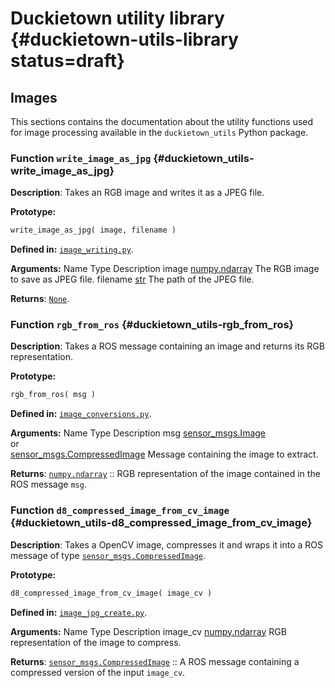 # Duckietown utility library {#duckietown-utils-library status=draft}

<!-- The functions called `d8n_???` have stable interface and can be reused. -->

## Images

This sections contains the documentation about the utility functions used for
image processing available in the `duckietown_utils` Python package.


### Function `write_image_as_jpg` {#duckietown_utils-write_image_as_jpg}

**Description**: Takes an RGB image and writes it as a JPEG file.

**Prototype:**
```python
write_image_as_jpg( image, filename )
```

**Defined in:**
[`image_writing.py`](https://github.com/duckietown/Software/blob/master/catkin_ws/src/00-infrastructure/duckietown/include/duckietown_utils/image_writing.py).


**Arguments:**
<col3 class="labels-row1">
    <span>Name</span>
    <span>Type</span>
    <span>Description</span>
    <span>image</span>
    <span><a href="https://docs.scipy.org/doc/numpy/reference/generated/numpy.ndarray.html">numpy.ndarray</a></span>
    <span>The RGB image to save as JPEG file.</span>
    <span>filename</span>
    <span><a href="https://docs.python.org/2/library/functions.html#str">str</a></span>
    <span>The path of the JPEG file.</span>
</col3>

**Returns**:
[`None`](https://docs.python.org/2/library/constants.html#None).




### Function `rgb_from_ros` {#duckietown_utils-rgb_from_ros}

**Description**: Takes a ROS message containing an image and returns its RGB representation.

**Prototype:**
```python
rgb_from_ros( msg )
```

**Defined in:**
[`image_conversions.py`](https://github.com/duckietown/Software/blob/master/catkin_ws/src/00-infrastructure/duckietown/include/duckietown_utils/image_conversions.py).


**Arguments:**
<col3 class="labels-row1">
    <span>Name</span>
    <span>Type</span>
    <span>Description</span>
    <span>msg</span>
    <span>
      <a href="http://docs.ros.org/kinetic/api/sensor_msgs/html/msg/Image.html">sensor_msgs.Image</a>
      <br/>
      or
      <br/>
      <a href="http://docs.ros.org/kinetic/api/sensor_msgs/html/msg/CompressedImage.html">sensor_msgs.CompressedImage</a>
    </span>
    <span>Message containing the image to extract.</span>
</col3>

**Returns**:
[`numpy.ndarray`](https://docs.scipy.org/doc/numpy/reference/generated/numpy.ndarray.html)
:: RGB representation of the image contained in the ROS message `msg`.



### Function `d8_compressed_image_from_cv_image` {#duckietown_utils-d8_compressed_image_from_cv_image}

**Description**: Takes a OpenCV image, compresses it and wraps it into a ROS message of type
[`sensor_msgs.CompressedImage`](http://docs.ros.org/kinetic/api/sensor_msgs/html/msg/CompressedImage.html).

**Prototype:**
```python
d8_compressed_image_from_cv_image( image_cv )
```

**Defined in:**
[`image_jpg_create.py`](https://github.com/duckietown/Software/blob/master/catkin_ws/src/00-infrastructure/duckietown/include/duckietown_utils/image_jpg_create.py).


**Arguments:**
<col3 class="labels-row1">
    <span>Name</span>
    <span>Type</span>
    <span>Description</span>
    <span>image_cv</span>
    <span><a href="https://docs.scipy.org/doc/numpy/reference/generated/numpy.ndarray.html">numpy.ndarray</a></span>
    <span>RGB representation of the image to compress.</span>
</col3>

**Returns**:
[`sensor_msgs.CompressedImage`](http://docs.ros.org/kinetic/api/sensor_msgs/html/msg/CompressedImage.html)
:: A ROS message containing a compressed version of the input `image_cv`.
